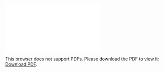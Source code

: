 <object data="christ-in-song/CIS1908pdfs/542.pdf" type="application/pdf" width="100%" height="1024px">
    <embed src="christ-in-song/CIS1908pdfs/542.pdf">
        <p>This browser does not support PDFs. Please download the PDF to view it: <a href="christ-in-song/CIS1908pdfs/542.pdf">Download PDF</a>.</p>
    </embed>
</object>
